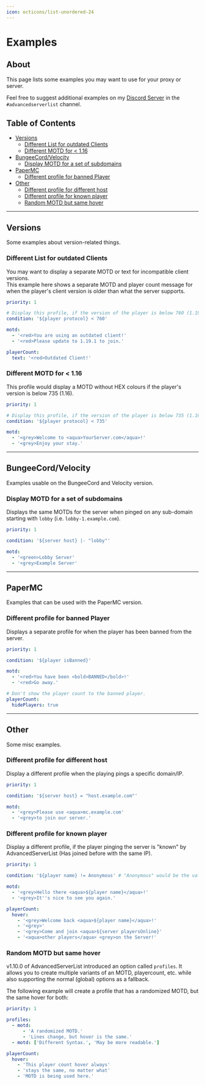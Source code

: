```yaml
---
icon: octicons/list-unordered-24
---
```


# Examples

## About

<!-- admo:info The below examples may only work in v3.7.0 or newer! -->

This page lists some examples you may want to use for your proxy or server.

Feel free to suggest additional examples on my [Discord Server](https://discord.gg/6dazXp6) in the `#advancedserverlist` channel.

## Table of Contents

- [Versions](#versions)
    - [Different List for outdated Clients](#different-list-for-outdated-clients)
    - [Different MOTD for < 1.16](#different-motd-for-116)
- [BungeeCord/Velocity](#bungeecordvelocity)
    - [Display MOTD for a set of subdomains](#display-motd-for-a-set-of-subdomains)
- [PaperMC](#papermc)
    - [Different profile for banned Player](#different-profile-for-banned-player)
- [Other](#other)
    - [Different profile for different host](#different-profile-for-different-host)
    - [Different profile for known player](#different-profile-for-known-player)
    - [Random MOTD but same hover](#random-motd-but-same-hover)

----
## Versions

Some examples about version-related things.

### Different List for outdated Clients

You may want to display a separate MOTD or text for incompatible client versions.  
This example here shows a separate MOTD and player count message for when the player's client version is older than what the server supports.

```yaml title="outdated-client.yml"
priority: 1

# Display this profile, if the version of the player is below 760 (1.19.1)
condition: '${player protocol} < 760'

motd:
  - '<red>You are using an outdated client!'
  - '<red>Please update to 1.19.1 to join.'

playerCount:
  text: '<red>Outdated Client!'
```

### Different MOTD for < 1.16

This profile would display a MOTD without HEX colours if the player's version is below 735 (1.16).

```yaml title="pre-1_16.yml"
priority: 1

# Display this profile, if the version of the player is below 735 (1.16)
condition: '${player protocol} < 735'

motd:
  - '<grey>Welcome to <aqua>YourServer.com</aqua>!'
  - '<grey>Enjoy your stay.'
```

----
## BungeeCord/Velocity

Examples usable on the BungeeCord and Velocity version.

### Display MOTD for a set of subdomains

Displays the same MOTDs for the server when pinged on any sub-domain starting with `lobby` (i.e. `lobby-1.example.com`).

```yaml title="lobby-motd.yml"
priority: 1

condition: '${server host} |- "lobby"'

motd:
  - '<green>Lobby Server'
  - '<grey>Example Server'
```

----
## PaperMC

Examples that can be used with the PaperMC version.

### Different profile for banned Player

<!-- admo:info Requires a cached player -->

Displays a separate profile for when the player has been banned from the server.

```yaml title="banned.yml"
priority: 1

condition: '${player isBanned}'

motd:
  - '<red>You have been <bold>BANNED</bold>!'
  - '<red>Go away.'

# Don't show the player count to the banned player.
playerCount:
  hidePlayers: true
```

----
## Other

Some misc examples.

### Different profile for different host

Display a different profile when the playing pings a specific domain/IP.

```yaml title="specific-host.yml"
priority: 1

condition: '${server host} = "host.example.com"'

motd:
  - '<grey>Please use <aqua>mc.example.com'
  - '<grey>to join our server.'
```

### Different profile for known player

Display a different profile, if the player pinging the server is "known" by AdvancedServerList (Has joined before with the same IP).

```yaml title="personalized.yml"
priority: 1

condition: '${player name} != Anonymous' # "Anonymous" would be the value from the "unknownPlayer > name" option.

motd:
  - '<grey>Hello there <aqua>${player name}</aqua>!'
  - '<grey>It''s nice to see you again.'

playerCount:
  hover:
    - '<grey>Welcome back <aqua>${player name}</aqua>!'
    - '<grey>'
    - '<grey>Come and join <aqua>${server playersOnline}'
    - '<aqua>other players</aqua> <grey>on the Server!'
```

### Random MOTD but same hover

v1.10.0 of AdvancedServerList introduced an option called `profiles`. It allows you to create multiple variants of an MOTD, playercount, etc. while also supporting the normal (global) options as a fallback.

The following example will create a profile that has a randomized MOTD, but the same hover for both:

```yaml title="random-motd.yml"
priority: 1

profiles:
  - motd:
      - 'A randomized MOTD.'
      - 'Lines change, but hover is the same.'
  - motd: ['Different Syntax.', 'May be more readable.']

playerCount:
  hover:
    - 'This player count hover always'
    - 'stays the same, no matter what'
    - 'MOTD is being used here.'
```
